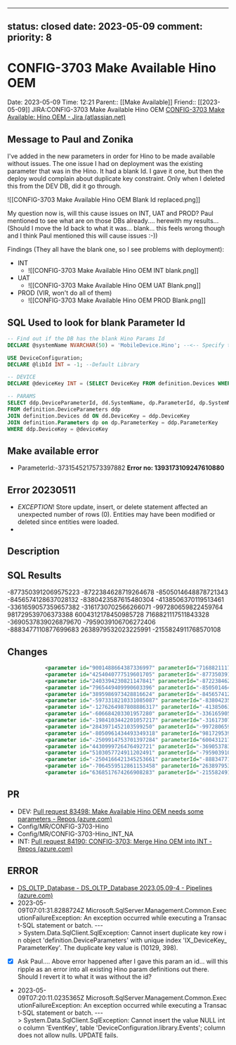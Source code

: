 
---
status: closed
date: 2023-05-09
comment: 
priority: 8
---

# CONFIG-3703 Make Available Hino OEM

Date: 2023-05-09 Time: 12:21
Parent:: [[Make Available]]
Friend:: [[2023-05-09]]
JIRA:CONFIG-3703 Make Available Hino OEM
[CONFIG-3703 Make Available: Hino OEM - Jira (atlassian.net)](https://csojiramixtelematics.atlassian.net/browse/CONFIG-3703)

## Message to Paul and Zonika

I've added in the new parameters in order for Hino to be made available without issues.
The one issue I had on deployment was the existing parameter that was in the Hino.
It had a blank Id. I gave it one, but then the deploy would complain about duplicate key constraint.
Only when I deleted this from the DEV DB, did it go through.

![[CONFIG-3703 Make Available Hino OEM Blank Id replaced.png]]

My question now is, will this cause issues on INT, UAT and PROD?
Paul mentioned to see what are on those DBs already.... herewith my results...
(Should I move the Id back to what it was... blank... this feels wrong though and I think Paul mentioned this will cause issues :-))

Findings (They all have the blank one, so I see problems with deployment):
- INT
	- ![[CONFIG-3703 Make Available Hino OEM INT blank.png]]
- UAT
	- ![[CONFIG-3703 Make Available Hino OEM UAT Blank.png]]
- PROD (VIR, won't do all of them)
	- ![[CONFIG-3703 Make Available Hino OEM PROD Blank.png]]



## SQL Used to look for blank Parameter Id

```sql
-- Find out if the DB has the blank Hino Params Id
DECLARE @systemName NVARCHAR(50) = 'MobileDevice.Hino'; --<-- Specify the Device you want to work with

USE DeviceConfiguration;
DECLARE @libId INT = -1; --Default Library

-- DEVICE
DECLARE @deviceKey INT = (SELECT DeviceKey FROM definition.Devices WHERE SYSTEMNAME = @systemName)

-- PARAMS
SELECT ddp.DeviceParameterId, dd.SystemName, dp.ParameterId, dp.SystemName, dp.ActionDefinition, dp.ActionDefinition
FROM definition.DeviceParameters ddp
JOIN definition.Devices dd ON dd.DeviceKey = ddp.DeviceKey
JOIN definition.Parameters dp on dp.ParameterKey = ddp.ParameterKey
WHERE ddp.DeviceKey = @deviceKey

```

## Make available error

- ParameterId:-3731545217573397882  **Error no: 1393173109247610880**

## Error 20230511

- _EXCEPTION_! Store update, insert, or delete statement affected an unexpected number of rows (0). Entities may have been modified or deleted since entities were loaded.
- 

## Description


## SQL Results

-8773503912069575223
-8722384628719264678
-8505014648878721343
-8456574128637028132
-8380423587615480304
-4138506370119513461
-3361659057359657382
-3161730702566266071
-997280659822459764
981729539706373388
6004312178450985728
7168821117511843328
-3690537839026879670
-7959039106706272406
-8883477110877699683
2638979532023225991
-2155824911768570108

## Changes

```xml
			<parameter id="9001488664387336997" parameterId="7168821117511843328" calibrationType="31" info="Engine RPM" />
			<parameter id="4254040777519601705" parameterId="-8773503912069575223" calibrationType="29" info="Road speed" />
			<parameter id="2403394230821147841" parameterId="-8722384628719264678" calibrationType="8" info="In trip (drive)" />
			<parameter id="7965449409990603396" parameterId="-8505014648878721343" calibrationType="29" info="SYSTEM.3AXIS.CORNERING.GFORCE.HIGH" />
			<parameter id="3895986973428816624" parameterId="-8456574128637028132" calibrationType="9" info="CAN.CTVAL" />
			<parameter id="-5973318210331085087" parameterId="-8380423587615480304" info=")" />
			<parameter id="-1276264987808886317" parameterId="-4138506370119513461" calibrationType="8" info="System.IgnitionOn" />
			<parameter id="-606684203301957280" parameterId="-3361659057359657382" calibrationType="29" info="Deceleration" />
			<parameter id="-1984103442201057217" parameterId="-3161730702566266071" calibrationType="9" info="Fuel level" />
			<parameter id="2843971452103599250" parameterId="-997280659822459764" calibrationType="29" info="Acceleration" />
			<parameter id="-8050961434493349318" parameterId="981729539706373388" info="(" />
			<parameter id="-2509914753701397284" parameterId="6004312178450985728" calibrationType="1" default="1" calibration1="7065" value1="9" info="System.PTOEngaged" />
			<parameter id="4430999726476492721" parameterId="-3690537839026879670" calibrationType="9" info="FMS Active Diagnostic Trouble Codes" />
			<parameter id="5103057724911202491" parameterId="-7959039106706272406" calibrationType="9" info="FMS Engine Coolant Temperature" />
			<parameter id="-2504166421345253661" parameterId="-8883477110877699683" calibrationType="9" info="TT: Block 0 Status 11" />
			<parameter id="-7064559512861153458" parameterId="2638979532023225991" calibrationType="9" info="FMS Engine fault" />
			<parameter id="6368517674266908283" parameterId="-2155824911768570108" calibrationType="9" info="In Sub-trip" />
```

## PR

- DEV: [Pull request 83498: Make Available Hino OEM needs some parameters - Repos (azure.com)](https://dev.azure.com/MiXTelematics/Common/_git/Database/pullrequest/83498)
- Config/MR/CONFIG-3703-Hino
- Config/MR/CONFIG-3703-Hino_INT_NA
- INT: [Pull request 84190: CONFIG-3703: Merge Hino OEM into INT - Repos (azure.com)](https://dev.azure.com/MiXTelematics/Common/_git/Database/pullrequest/84190)

## ERROR

- [DS_OLTP_Database - DS_OLTP_Database 2023.05.09-4 - Pipelines (azure.com)](https://dev.azure.com/MiXTelematics/Common/_releaseProgress?_a=release-environment-deployment-group-logs&releaseId=38531&environmentId=239493&deploymentGroupPhaseId=52911)
- 2023-05-09T07:01:31.8288724Z Microsoft.SqlServer.Management.Common.ExecutionFailureException: An exception occurred while executing a Transact-SQL statement or batch. ---> System.Data.SqlClient.SqlException: Cannot insert duplicate key row in object 'definition.DeviceParameters' with unique index 'IX_DeviceKey_ParameterKey'. The duplicate key value is (10129, 398).
- [x] Ask Paul.... Above error happened after I gave this param an id... will this ripple as an error into all existing Hino param definitions out there. Should I revert it to what it was without the id?
- 2023-05-09T07:20:11.0235365Z Microsoft.SqlServer.Management.Common.ExecutionFailureException: An exception occurred while executing a Transact-SQL statement or batch. ---> System.Data.SqlClient.SqlException: Cannot insert the value NULL into column 'EventKey', table 'DeviceConfiguration.library.Events'; column does not allow nulls. UPDATE fails.